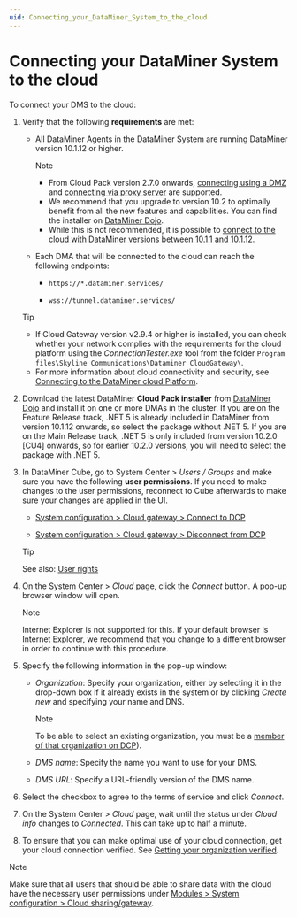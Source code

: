 ```yaml
---
uid: Connecting_your_DataMiner_System_to_the_cloud
---
```


# Connecting your DataMiner System to the cloud

To connect your DMS to the cloud:

1. Verify that the following **requirements** are met:

   - All DataMiner Agents in the DataMiner System are running DataMiner version 10.1.12 or higher.

     > [!Note]
     >
     > - From Cloud Pack version 2.7.0 onwards, [connecting using a DMZ](xref:Connect_to_cloud_with_DMZ) and [connecting via proxy server](xref:Connect_to_cloud_via_proxy) are supported.
     > - We recommend that you upgrade to version 10.2 to optimally benefit from all the new features and capabilities. You can find the installer on [DataMiner Dojo](https://community.dataminer.services/downloads/).
     > - While this is not recommended, it is possible to [connect to the cloud with DataMiner versions between 10.1.1 and 10.1.12](xref:Connecting_with_older_DataMiner_versions).

   - Each DMA that will be connected to the cloud can reach the following endpoints:

     - ``https://*.dataminer.services/``

     - ``wss://tunnel.dataminer.services/``

   > [!TIP]
   >
   > - If Cloud Gateway version v2.9.4 or higher is installed, you can check whether your network complies with the requirements for the cloud platform using the *ConnectionTester.exe* tool from the folder `Program files\Skyline Communications\Dataminer CloudGateway\`.
   > - For more information about cloud connectivity and security, see [Connecting to the DataMiner cloud Platform](xref:Cloud_connectivity_and_security#connecting-to-the-dataminer-cloud-platform).

1. Download the latest DataMiner **Cloud Pack installer** from [DataMiner Dojo](https://community.dataminer.services/downloads/) and install it on one or more DMAs in the cluster. If you are on the Feature Release track, .NET 5 is already included in DataMiner from version 10.1.12 onwards, so select the package without .NET 5. If you are on the Main Release track, .NET 5 is only included from version 10.2.0 \[CU4] onwards, so for earlier 10.2.0 versions, you will need to select the package with .NET 5.

1. In DataMiner Cube, go to System Center \> *Users / Groups* and make sure you have the following **user permissions**. If you need to make changes to the user permissions, reconnect to Cube afterwards to make sure your changes are applied in the UI.

   - [System configuration > Cloud gateway > Connect to DCP](xref:DataMiner_user_permissions#modules--system-configuration--cloud-sharinggateway--connect-to-clouddcp)

   - [System configuration > Cloud gateway > Disconnect from DCP](xref:DataMiner_user_permissions#modules--system-configuration--cloud-sharinggateway--disconnect-from-clouddcp)

   > [!TIP]
   > See also: [User rights](xref:User_rights)

1. On the System Center \> *Cloud* page, click the *Connect* button. A pop-up browser window will open.

   > [!NOTE]
   > Internet Explorer is not supported for this. If your default browser is Internet Explorer, we recommend that you change to a different browser in order to continue with this procedure.

1. Specify the following information in the pop-up window:

   - *Organization*: Specify your organization, either by selecting it in the drop-down box if it already exists in the system or by clicking *Create new* and specifying your name and DNS.

     > [!NOTE]
     > To be able to select an existing organization, you must be a [member of that organization on DCP](https://aka.dataminer.services/AddCloudConnectedDmsMembers)).

   - *DMS name*: Specify the name you want to use for your DMS.

   - *DMS URL*: Specify a URL-friendly version of the DMS name.

1. Select the checkbox to agree to the terms of service and click *Connect*.

1. On the System Center \> *Cloud* page, wait until the status under *Cloud info* changes to *Connected*. This can take up to half a minute.

1. To ensure that you can make optimal use of your cloud connection, get your cloud connection verified. See [Getting your organization verified](xref:CloudConnectionVerification).

> [!NOTE]
> Make sure that all users that should be able to share data with the cloud have the necessary user permissions under [Modules > System configuration > Cloud sharing/gateway](xref:DataMiner_user_permissions#modules--system-configuration--cloud-sharinggateway).
